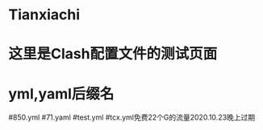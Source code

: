 # Tianxiachi
# 这里是Clash配置文件的测试页面
# yml,yaml后缀名
#850.yml
#71.yaml
#test.yml
#tcx.yml免费22个G的流量2020.10.23晚上过期
